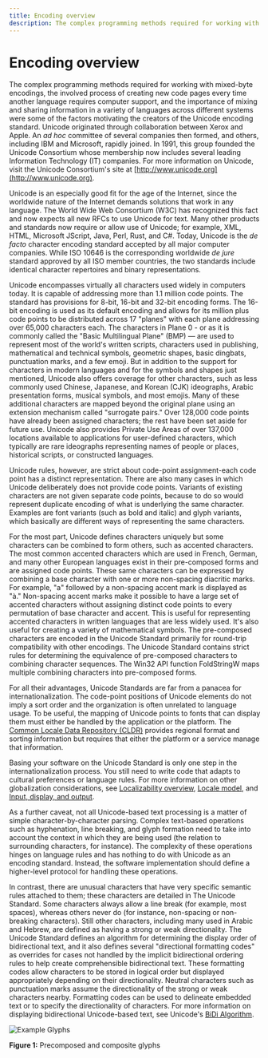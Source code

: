 ```yaml
---
title: Encoding overview
description: The complex programming methods required for working with mixed-byte encodings, the involved process of creating new code pages every time another language requires computer support, and the importance of mixing and sharing information in a variety of languages across different systems were some of the factors motivating the creators of the Unicode encoding standard.
---
```


# Encoding overview

The complex programming methods required for working with mixed-byte encodings, the involved process of creating new code pages every time another language requires computer support, and the importance of mixing and sharing information in a variety of languages across different systems were some of the factors motivating the creators of the Unicode encoding standard.
Unicode originated through collaboration between Xerox and Apple.
An *ad hoc* committee of several companies then formed, and others, including IBM and Microsoft, rapidly joined.
In 1991, this group founded the Unicode Consortium whose membership now includes several leading Information Technology (IT) companies.
For more information on Unicode, visit the Unicode Consortium's site at [http://www.unicode.org](http://www.unicode.org).

Unicode is an especially good fit for the age of the Internet, since the worldwide nature of the Internet demands solutions that work in any language.
The World Wide Web Consortium (W3C) has recognized this fact and now expects all new RFCs to use Unicode for text.
Many other products and standards now require or allow use of Unicode; for example, XML, HTML, Microsoft JScript, Java, Perl, Rust, and C#.
Today, Unicode is the *de facto* character encoding standard accepted by all major computer companies.
While ISO 10646 is the corresponding worldwide *de jure* standard approved by all ISO member countries, the two standards include identical character repertoires and binary representations.

Unicode encompasses virtually all characters used widely in computers today.
It is capable of addressing more than 1.1 million code points.
The standard has provisions for 8-bit, 16-bit and 32-bit encoding forms.
The 16-bit encoding is used as its default encoding and allows for its million plus code points to be distributed across 17 "planes" with each plane addressing over 65,000 characters each.
The characters in Plane 0 - or as it is commonly called the "Basic Multilingual Plane" (BMP) — are used to represent most of the world's written scripts, characters used in publishing, mathematical and technical symbols, geometric shapes, basic dingbats, punctuation marks, and a few emoji.
But in addition to the support for characters in modern languages and for the symbols and shapes just mentioned, Unicode also offers coverage for other characters, such as less commonly used Chinese, Japanese, and Korean (CJK) ideographs, Arabic presentation forms, musical symbols, and most emojis.
Many of these additional characters are mapped beyond the original plane using an extension mechanism called "surrogate pairs."
Over 128,000 code points have already been assigned characters; the rest have been set aside for future use.
Unicode also provides Private Use Areas of over 137,000 locations available to applications for user-defined characters, which typically are rare ideographs representing names of people or places, historical scripts, or constructed languages.

Unicode rules, however, are strict about code-point assignment-each code point has a distinct representation.
There are also many cases in which Unicode deliberately does not provide code points.
Variants of existing characters are not given separate code points, because to do so would represent duplicate encoding of what is underlying the same character.
Examples are font variants (such as bold and italic) and glyph variants, which basically are different ways of representing the same characters.

For the most part, Unicode defines characters uniquely but some characters can be combined to form others, such as accented characters.
The most common accented characters which are used in French, German, and many other European languages exist in their pre-composed forms and are assigned code points.
These same characters can be expressed by combining a base character with one or more non-spacing diacritic marks.
For example, "a" followed by a non-spacing accent mark is displayed as "à."
Non-spacing accent marks make it possible to have a large set of accented characters without assigning distinct code points to every permutation of base character and accent.
This is useful for representing accented characters in written languages that are less widely used.
It's also useful for creating a variety of mathematical symbols.
The pre-composed characters are encoded in the Unicode Standard primarily for round-trip compatibility with other encodings.
The Unicode Standard contains strict rules for determining the equivalence of pre-composed characters to combining character sequences.
The Win32 API function FoldStringW maps multiple combining characters into pre-composed forms.

For all their advantages, Unicode Standards are far from a panacea for internationalization.
The code-point positions of Unicode elements do not imply a sort order and the organization is often unrelated to language usage.
To be useful, the mapping of Unicode points to fonts that can display them must either be handled by the application or the platform.
The [Common Locale Data Repository (CLDR)](http://cldr.unicode.org/) provides regional format and sorting information but requires that either the platform or a service manage that information.

Basing your software on the Unicode Standard is only one step in the internationalization process.
You still need to write code that adapts to cultural preferences or language rules.
For more information on other globalization considerations, see [Localizability overview](../localizability/overview.md "Localizability Overview"),
[Locale model](../locale/locale-model.md "Locale model"), and
[Input, display, and output](../input/text-input.md "Input, Display, and Output").

As a further caveat, not all Unicode-based text processing is a matter of simple character-by-character parsing.
Complex text-based operations such as hyphenation, line breaking, and glyph formation need to take into account the context in which they are being used (the relation to surrounding characters, for instance).
The complexity of these operations hinges on language rules and has nothing to do with Unicode as an encoding standard.
Instead, the software implementation should define a higher-level protocol for handling these operations.

In contrast, there are unusual characters that have very specific semantic rules attached to them; these characters are detailed in The Unicode Standard.
Some characters always allow a line break (for example, most spaces), whereas others never do (for instance, non-spacing or non-breaking characters).
Still other characters, including many used in Arabic and Hebrew, are defined as having a strong or weak directionality.
The Unicode Standard defines an algorithm for determining the display order of bidirectional text, and it also defines several "directional formatting codes" as overrides for cases not handled by the implicit bidirectional ordering rules to help create comprehensible bidirectional text.
These formatting codes allow characters to be stored in logical order but displayed appropriately depending on their directionality.
Neutral characters such as punctuation marks assume the directionality of the strong or weak characters nearby.
Formatting codes can be used to delineate embedded text or to specify the directionality of characters.
For more information on displaying bidirectional Unicode-based text, see Unicode's [BiDi Algorithm](http://unicode.org/reports/tr9/).

![Example Glyphs](./images/Example_Glyphs.png "Example Glyphs")

**Figure 1:** Precomposed and composite glyphs

